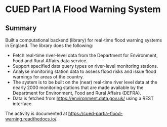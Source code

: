 # CUED Part IA Flood Warning System

## Summary
Built a computational backend (library) for real-time flood warning systems in England. The library does the following:

- Fetch real-time river-level data from the Department for Environment, Food and Rural Affairs data service.
- Support specified data query types on river-level monitoring stations.
- Analyse monitoring station data to assess flood risks and issue flood warnings for areas of the country.
- The system is to be built on the (near) real-time river level data at the nearly 2000 monitoring stations that are made available by the Department for Environment, Food and Rural Affairs (DEFRA).
- Data is fetched from https://environment.data.gov.uk/ using a REST interface.

The activity is documented at https://cued-partia-flood-warning.readthedocs.io/. 
